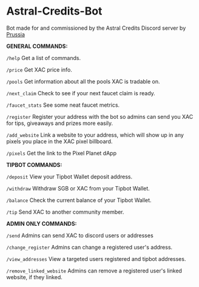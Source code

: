 # Astral-Credits-Bot
Bot made for and commissioned by the Astral Credits Discord server by [Prussia](https://github.com/jetstream0)

**GENERAL COMMANDS:**

`/help`
Get a list of commands.

`/price`
Get XAC price info.

`/pools`
Get information about all the pools XAC is tradable on.

`/next_claim`
Check to see if your next faucet claim is ready.

`/faucet_stats`
See some neat faucet metrics.

`/register`
Register your address with the bot so admins can send you XAC for tips, giveaways and prizes more easily.

`/add_website`
Link a website to your address, which will show up in any pixels you place in the XAC pixel billboard.

`/pixels`
Get the link to the Pixel Planet dApp

**TIPBOT COMMANDS:**

`/deposit`
View your Tipbot Wallet deposit address.

`/withdraw`
Withdraw SGB or XAC from your Tipbot Wallet.

`/balance`
Check the current balance of your Tipbot Wallet.

`/tip`
Send XAC to another community member.

**ADMIN ONLY COMMANDS:**

`/send`
Admins can send XAC to discord users or addresses

`/change_register`
Admins can change a registered user's address.

`/view_addresses`
View a targeted users registered and tipbot addresses.

`/remove_linked_website`
Admins can remove a registered user's linked website, if they linked.
